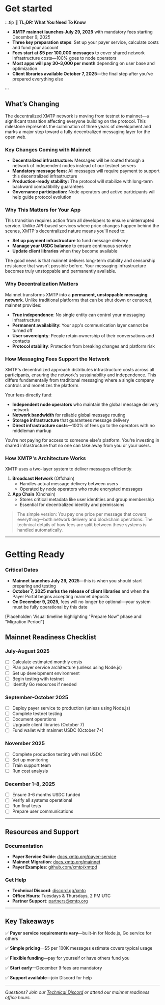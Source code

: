 # Get started

:::tip
🎤 **TL;DR: What You Need To Know**

- **XMTP mainnet launches July 29, 2025** with mandatory fees starting December 9, 2025
- **Three key preparation steps**: Set up your payer service, calculate costs and fund your account
- **Fees start at $5 per 100,000 messages** to cover shared network infrastructure costs—100% goes to node operators
- **Most apps will pay $30–$3,000 per month** depending on user base and optimization
- **Client libraries available October 7, 2025**—the final step after you've prepared everything else

:::

## What’s Changing

The decentralized XMTP network is moving from testnet to mainnet—a significant transition affecting everyone building on the protocol. This milestone represents the culmination of three years of development and marks a major step toward a fully decentralized messaging layer for the open web.

### Key Changes Coming with Mainnet

- **Decentralized infrastructure:** Messages will be routed through a network of independent nodes instead of our testnet servers
- **Mandatory message fees:** All messages will require payment to support this decentralized infrastructure
- **Production-ready stability:** The protocol will stabilize with long-term backward compatibility guarantees
- **Governance participation:** Node operators and active participants will help guide protocol evolution

### Why This Matters for Your App

This transition requires action from all developers to ensure uninterrupted service. Unlike API-based services where price changes happen behind the scenes, XMTP's decentralized nature means you'll need to:

- **Set up payment infrastructure** to fund message delivery
- **Manage your USDC balance** to ensure continuous service
- **Update client libraries** when they become available

The good news is that mainnet delivers long-term stability and censorship resistance that wasn't possible before. Your messaging infrastructure becomes truly unstoppable and permanently available.

### Why Decentralization Matters

Mainnet transforms XMTP into a **permanent, unstoppable messaging network**. Unlike traditional platforms that can be shut down or censored, mainnet provides:

- **True independence**: No single entity can control your messaging infrastructure
- **Permanent availability**: Your app's communication layer cannot be turned off
- **User sovereignty**: People retain ownership of their conversations and contacts
- **Protocol stability**: Protection from breaking changes and platform risk

### How Messaging Fees Support the Network

XMTP's decentralized approach distributes infrastructure costs across all participants, ensuring the network's sustainability and independence. This differs fundamentally from traditional messaging where a single company controls and monetizes the platform.

Your fees directly fund:

- **Independent node operators** who maintain the global message delivery network
- **Network bandwidth** for reliable global message routing
- **Storage infrastructure** that guarantees message delivery
- **Direct infrastructure costs**—100% of fees go to the operators with no middleman markup

You're not paying for access to someone else's platform. You're investing in shared infrastructure that no one can take away from you or your users.

### How XMTP's Architecture Works

XMTP uses a two-layer system to deliver messages efficiently:

1. **Broadcast Network** (Offchain)
    - Handles actual message delivery between users
    - Operated by node operators who route encrypted messages
2. **App Chain** (Onchain)
    - Stores critical metadata like user identities and group membership
    - Essential for decentralized identity and permissions

> The simple version: You pay one price per message that covers everything—both network delivery and blockchain operations. The technical details of how fees are split between these systems is handled automatically.
> 

---

# Getting Ready

### Critical Dates

- **Mainnet launches July 29, 2025**—this is when you should start preparing and testing
- **October 7, 2025 marks the release of client libraries** and when the Payer Portal begins accepting mainnet deposits
- **On December 9, 2025**, fees will no longer be optional—your system must be fully operational by this date

[Placeholder: Visual timeline highlighting "Prepare Now" phase and "Migration Period"]

## Mainnet Readiness Checklist

### July-August 2025

- [ ]  Calculate estimated monthly costs
- [ ]  Plan payer service architecture (unless using Node.js)
- [ ]  Set up development environment
- [ ]  Begin testing with testnet
- [ ]  Identify Go resources if needed

### September-October 2025

- [ ]  Deploy payer service to production (unless using Node.js)
- [ ]  Complete testnet testing
- [ ]  Document operations
- [ ]  Upgrade client libraries (October 7)
- [ ]  Fund wallet with mainnet USDC (October 7+)

### November 2025

- [ ]  Complete production testing with real USDC
- [ ]  Set up monitoring
- [ ]  Train support team
- [ ]  Run cost analysis

### December 1-8, 2025

- [ ]  Ensure 3-6 months USDC funded
- [ ]  Verify all systems operational
- [ ]  Run final tests
- [ ]  Prepare user communications

---

## Resources and Support

### Documentation

- **Payer Service Guide**: [docs.xmtp.org/payer-service](https://claude.ai/chat/URL-placeholder)
- **Mainnet Migration**: [docs.xmtp.org/mainnet](https://claude.ai/chat/URL-placeholder)
- **Payer Examples**: [github.com/xmtp/xmtpd](https://claude.ai/chat/URL-placeholder)

### Get Help

- **Technical Discord**: [discord.gg/xmtp](https://claude.ai/chat/URL-placeholder)
- **Office Hours**: Tuesdays & Thursdays, 2 PM UTC
- **Partner Support**: [partners@xmtp.org](https://claude.ai/chat/URL-placeholder)

---

## Key Takeaways

✅ **Payer service requirements vary**—built-in for Node.js, Go service for others

✅ **Simple pricing**—$5 per 100K messages estimate covers typical usage

✅ **Flexible funding**—pay for yourself or have others fund you

✅ **Start early**—December 9 fees are mandatory

✅ **Support available**—join Discord for help

---

*Questions? Join our [Technical Discord](https://claude.ai/chat/URL-placeholder) or attend our mainnet readiness office hours.*